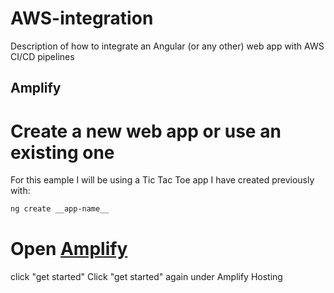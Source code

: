 # AWS-integration
Description of how to integrate an Angular (or any other) web app with AWS CI/CD pipelines

## Amplify 
# Create a new web app or use an existing one
For this eample I will be using a Tic Tac Toe app I have created previously with:
```sh
ng create __app-name__ 
```
# Open [Amplify](https://console.aws.amazon.com/amplify/home)
click "get started"
Click "get started" again under Amplify Hosting


